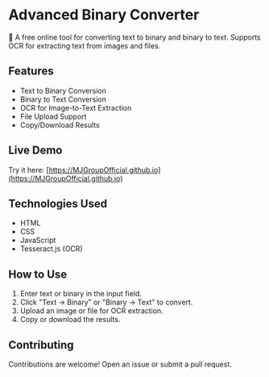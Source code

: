 # Advanced Binary Converter

🔁 A free online tool for converting text to binary and binary to text. Supports OCR for extracting text from images and files.

## Features
- Text to Binary Conversion
- Binary to Text Conversion
- OCR for Image-to-Text Extraction
- File Upload Support
- Copy/Download Results

## Live Demo
Try it here: [https://MJGroupOfficial.github.io](https://MJGroupOfficial.github.io)

## Technologies Used
- HTML
- CSS
- JavaScript
- Tesseract.js (OCR)

## How to Use
1. Enter text or binary in the input field.
2. Click "Text → Binary" or "Binary → Text" to convert.
3. Upload an image or file for OCR extraction.
4. Copy or download the results.

## Contributing
Contributions are welcome! Open an issue or submit a pull request.
